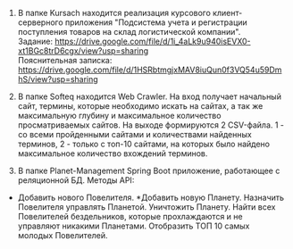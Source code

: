 1. В папке Kursach находится реализация курсового клиент-серверного приложения "Подсистема учета и регистрации поступления товаров на склад логистической компании".  
Задание: https://drive.google.com/file/d/1i_4aLk9u940isEVX0-xt1BGc8trD6cgx/view?usp=sharing  
Пояснительная записка: https://drive.google.com/file/d/1HSRbtmgjxMAV8iuQun0f3VQ54u59DmhS/view?usp=sharing  

2. В папке Softeq находится Web Crawler. На вход получает начальный сайт, термины, которые необходимо искать на сайтах, а так же максимальную глубину и максимальное количество просматриваемых сайтов. На выходе формируются 2 CSV-файла. 1 - со всеми пройденными сайтами и количествами найденных терминов, 2 - только с топ-10 сайтами, на которых было найдено максимальное количество вхождений терминов.  

3. В папке Planet-Management Spring Boot приложение, работающее с реляционной БД. Методы API:  
- Добавить нового Повелителя.
  *Добавить новую Планету.
  Назначить Повелителя управлять Планетой.
  Уничтожить Планету.
  Найти всех Повелителей бездельников, которые прохлаждаются и не управляют никакими Планетами.
  Отобразить ТОП 10 самых молодых Повелителей.
